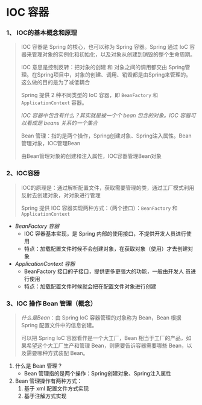 # IOC 容器

### 1、 IOC的基本概念和原理

> IOC 容器是 Spring 的核心，也可以称为 Spring 容器。Spring 通过 IoC 容器来管理对象的实例化和初始化，以及对象从创建到销毁的整个生命周期。
>
> IOC 意思是控制反转：把对象的创建 和 对象之间的调用都交由 Spring管理。在Spring项目中，对象的创建、调用、销毁都是由Spring来管理的。这么做的目的是为了减低耦合
>
> Spring 提供 2 种不同类型的 IoC 容器，即 `BeanFactory` 和 `ApplicationContext` 容器。
>
> *IOC 容器中包含有什么？其实就是被一个个 bean 包含的对象。IOC 容器可以看成是 beans 关系的一个集合*
>
> Bean 管理：指的是两个操作，Spring创建对象、Spring注入属性。Bean管理对象，IOC管理Bean
>
> 由Bean管理对象的创建和注入属性，IOC容器管理Bean对象

### 2、IOC容器

> IOC的原理是：通过解析配置文件，获取需要管理的类，通过工厂模式利用反射去创建对象，对对象进行管理
>
> Spring 提供 IOC 容器实现两种方式：（两个接口）：`BeanFactory` 和 `ApplicationContext` 

- *BeanFactory 容器*
  - IOC 容器基本实现，是 Spring 内部的使用接口，不提供开发人员进行使用
  - 特点：加载配置文件时候不会创建对象，在获取对象（使用）才去创建对象
- *ApplicationContext 容器*
  - BeanFactory 接口的子接口，提供更多更强大的功能，一般由开发人 员进行使用
  - 特点：加载配置文件时候就会把在配置文件对象进行创建

### 3、IOC 操作 Bean 管理（概念）

> *什么是Bean*：由 Spring IoC 容器管理的对象称为 Bean，Bean 根据 Spring 配置文件中的信息创建。
>
> 可以把 Spring IoC 容器看作是一个大工厂，Bean 相当于工厂的产品，如果希望这个大工厂生产和管理 Bean，则需要告诉容器需要哪些 Bean，以及需要哪种方式装配 Bean。

1. 什么是 Bean 管理？
   - Bean 管理指的是两个操作：Spring创建对象、Spring注入属性
2. Bean 管理操作有两种方式：
   1. 基于 xml 配置文件方式实现
   2. 基于注解方式实现

